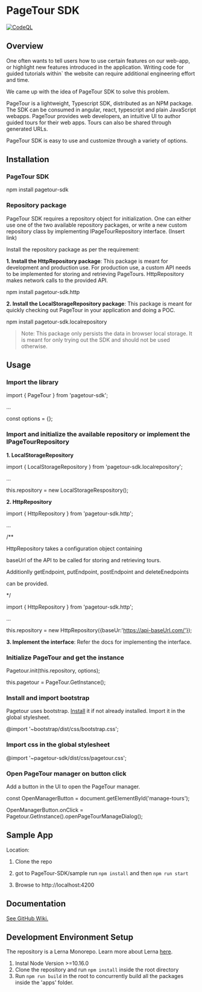 # PageTour SDK
[![CodeQL](https://github.com/microsoft/PageTour-SDK/actions/workflows/codeql-analysis.yml/badge.svg?branch=main&event=push)](https://github.com/microsoft/PageTour-SDK/actions/workflows/codeql-analysis.yml) 
  

## Overview

  

One often wants to tell users how to use certain features on our web-app, or highlight new features introduced in the application. Writing code for guided tutorials within` the website can require additional engineering effort and time.

  

We came up with the idea of PageTour SDK to solve this problem.

PageTour is a lightweight, Typescript SDK, distributed as an NPM package. The SDK can be consumed in angular, react, typescript and plain JavaScript webapps. PageTour provides web developers, an intuitive UI to author guided tours for their web apps. Tours can also be shared through generated URLs.

  

PageTour SDK is easy to use and customize through a variety of options.

  

## Installation

  
  

### PageTour SDK

  

npm install pagetour-sdk

  

### Repository package

PageTour SDK requires a repository object for initialization. One can either use one of the two available repository packages, or write a new custom repository class by implementing IPageTourRepository interface. (Insert link)

  

Install the repository package as per the requirement:

**1. Install the HttpRepository package**: This package is meant for development and production use. For production use, a custom API needs to be implemented for storing and retrieving PageTours. HttpRepository makes network calls to the provided API.

  

npm install pagetour-sdk.http

**2. Install the LocalStorageRepository package**: This package is meant for quickly checking out PageTour in your application and doing a POC.

  

npm install pagetour-sdk.localrepository

  

> Note: This package only persists the data in browser local storage. It is meant for only trying out the SDK and should not be used otherwise.

  
  
  

## Usage

### Import the library

  

import { PageTour } from 'pagetour-sdk';

...

const options = {};

### Import and initialize the available repository or implement the IPageTourRepository

**1. LocalStorageRepository**

  

import { LocalStorageRepository } from 'pagetour-sdk.localrepository';

...

this.repository = new LocalStorageRespository();

**2. HttpRepository**

  

import { HttpRepository } from 'pagetour-sdk.http';

...

/**

HttpRepository takes a configuration object containing

baseUrl of the API to be called for storing and retrieving tours.

Additionlly getEndpoint, putEndpoint, postEndpoint and deleteEnedpoints

can be provided.

*/

import { HttpRepository } from 'pagetour-sdk.http';

...

this.repository = new HttpRepository({baseUr:'https://api-baseUrl.com/'});

**3. Implement the interface**: Refer the docs for implementing the interface.

  

### Initialize PageTour and get the instance

  

Pagetour.init(this.repository, options);

this.pagetour = PageTour.GetInstance();

### Install and import bootstrap

Pagetour uses bootstrap. [Install](https://www.npmjs.com/package/bootstrap) it if not already installed. Import it in the global stylesheet.

  

@import '~bootstrap/dist/css/bootstrap.css';

  

### Import css in the global stylesheet

  

@import '~pagetour-sdk/dist/css/pagetour.css';

  

### Open PageTour manager on button click

Add a button in the UI to open the PageTour manager.

const OpenManagerButton = document.getElementById('manage-tours');

OpenManagerButton.onClick = Pagetour.GetInstance().openPageTourManageDialog();

  

## Sample App

Location:

1. Clone the repo

2. got to PageTour-SDK/sample run `npm install` and then `npm run start`

3. Browse to http://localhost:4200

## Documentation

[See GitHub Wiki.](https://github.com/microsoft/PageTour-SDK/wiki)

 ## Development Environment Setup
 The repository is a Lerna Monorepo. Learn more about  Lerna [here](https://github.com/lerna/lerna).
 1. Instal Node Version >=10.16.0
 2. Clone the repository and run `npm install` inside the root directory
 3. Run `npm run build` in the root to concurrently build all the packages inside the 'apps' folder.